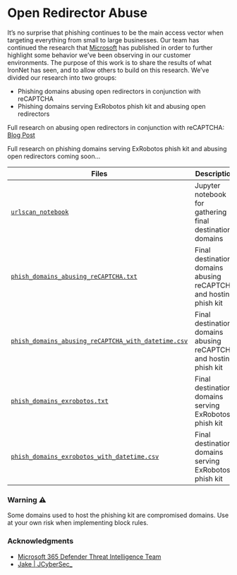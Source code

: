 # Open Redirector Abuse

It’s no surprise that phishing continues to be the main access vector when targeting everything from small to large 
businesses. Our team has continued the research that [Microsoft](https://www.microsoft.com/security/blog/2021/08/26/widespread-credential-phishing-campaign-abuses-open-redirector-links/) has published in order to further highlight some 
behavior we’ve been observing in our customer environments. The purpose of this work is to share the results of what 
IronNet has seen, and to allow others to build on this research. We’ve divided our research into two groups:
* Phishing domains abusing open redirectors in conjunction with reCAPTCHA
* Phishing domains serving ExRobotos phish kit and abusing open redirectors

Full research on abusing open redirectors in conjunction with reCAPTCHA: [Blog Post](https://www.ironnet.com/blog/gone-phishing)

Full research on phishing domains serving ExRobotos phish kit and abusing open redirectors coming soon...


Files                                                                                                       | Description
------------------------------------------------------------------------------------------------------------|---------------------------------------------------------------------
[`urlscan_notebook`](./urlscan_notebook.ipynb)                                                              | Jupyter notebook for gathering final destination domains
[`phish_domains_abusing_reCAPTCHA.txt`](./phish_domains_abusing_recaptcha.txt)                              | Final destination domains abusing reCAPTCHA and hosting phish kit
[`phish_domains_abusing_reCAPTCHA_with_datetime.csv`](./phish_domains_abusing_recaptcha_with_datetime.csv)  | Final destination domains abusing reCAPTCHA and hosting phish kit
[`phish_domains_exrobotos.txt`](./phish_domains_exrobotos.txt)                                              | Final destination domains serving ExRobotos phish kit
[`phish_domains_exrobotos_with_datetime.csv`](./phish_domains_exrobotos_with_datetime.csv)                  | Final destination domains serving ExRobotos phish kit


### Warning :warning:
Some domains used to host the phishing kit are compromised domains. Use at your own risk when implementing block rules.


### Acknowledgments
* [Microsoft 365 Defender Threat Intelligence Team](https://www.microsoft.com/security/blog/2021/08/26/widespread-credential-phishing-campaign-abuses-open-redirector-links/)
* [Jake | JCyberSec_](https://twitter.com/JCyberSec_)
